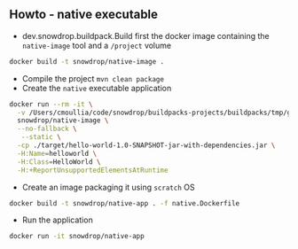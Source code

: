 ## Howto - native executable

- dev.snowdrop.buildpack.Build first the docker image containing the `native-image` tool and a `/project` volume

```bash
docker build -t snowdrop/native-image .
```

- Compile the project `mvn clean package`
- Create the `native` executable application
```bash
docker run --rm -it \
  -v /Users/cmoullia/code/snowdrop/buildpacks-projects/buildpacks/tmp/graalvm/:/project \
  snowdrop/native-image \
  --no-fallback \
   --static \
  -cp ./target/hello-world-1.0-SNAPSHOT-jar-with-dependencies.jar \
  -H:Name=helloworld \
  -H:Class=HelloWorld \
  -H:+ReportUnsupportedElementsAtRuntime
```
- Create an image packaging it using `scratch` OS
```bash
docker build -t snowdrop/native-app . -f native.Dockerfile
```
- Run the application
```bash
docker run -it snowdrop/native-app
```